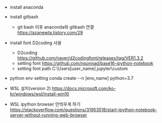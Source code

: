 - install anaconda
- install gitbash
  - git bash 이후 anaconda와 gitbash 연결
  https://azanewta.tistory.com/29

- install font D2coding 사용
  - D2coding
  https://github.com/naver/d2codingfont/releases/tag/VER1.3.2
  - setting font
  https://github.com/nsonnad/base16-ipython-notebook
  - setting font path
  C:\Users\[user_name]\.jupyter\custom
  

- python env setting
conda create --n [env_name] python=3.7

- WSL 설치(version 2)
https://docs.microsoft.com/ko-kr/windows/wsl/install-win10

- WSL ipython browser 안띄우게 하기
https://stackoverflow.com/questions/31953518/start-ipython-notebook-server-without-running-web-browser

